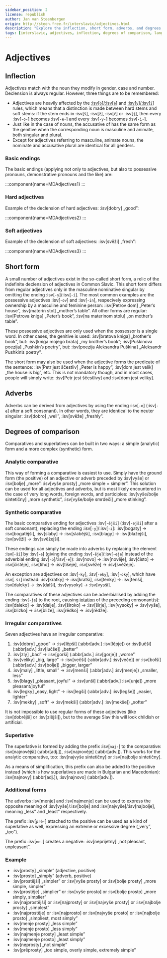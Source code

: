 ```yaml
---
sidebar_position: 2
license: republish
author: Jan van Steenbergen
origin: http://steen.free.fr/interslavic/adjectives.html
description: "Explore the inflection, short form, adverbs, and degrees of comparison of adjectives in Interslavic. Learn about regular and irregular forms, comparative and superlative structures, and usage examples."
tags: [interslavic, adjectives, inflection, degrees of comparison, language learning]
---
```


# Adjectives

## Inflection

Adjectives match with the noun they modify in gender, case and number. Declension is always regular. However, three things are to be remembered:

- Adjectives are heavily affected by the [:isv[`o`]/:isv[`e`]][1] and [:isv[`y`]/:isv[`i`]][2] rules, which means that a distinction is made between hard stems and soft stems: if the stem ends in :isv[`š`], :isv[`ž`], :isv[`č`] or :isv[`j`], then every :isv[`-o-`] becomes :isv[`-e-`] and every :isv[`-y-`] becomes :isv[`-i-`].
- Just like in the case of nouns, the accusative of has the same form as the genitive when the corresponding noun is masculine and animate, both singular and plural.
- Except for adjectives referring to masculine, animate nouns, the nominate and accusative plural are identical for all genders.

### Basic endings

The basic endings (applying not only to adjectives, but also to possessive pronouns, demonstrative pronouns and the like) are:

:::component{name=MDAdjectives1}
:::

### Hard adjectives

Example of the declension of hard adjectives: :isv[dobry] „good”:

:::component{name=MDAdjectives2}
:::

### Soft adjectives

Example of the declension of soft adjectives: :isv[svěži] „fresh”:

:::component{name=MDAdjectives3}
:::

## Short form

A small number of adjectives exist in the so-called short form, a relic of the indefinite declension of adjectives in Common Slavic. This short form differs from regular adjectives only in the masculine nominative singular by omitting the ending :isv[`-y`]/:isv[`-i`]. The most common examples are the possessive adjectives :isv[`-ov`] and :isv[`-in`], respecively expressing ownership by a masculine and feminine person: :isv[Petrov dom] „Peter’s house”, :isv[materin stol] „mother’s table”. All other forms are regular: :isv[Petrova kniga] „Peter’s book”, :isv[na materinom stolu] „on mother’s table”.

These possessive adjectives are only used when the possessor is a single word. In other cases, the genitive is used: :isv[bratova kniga] „brother’s book”, but: :isv[kniga mojego brata] „my brother’s book”; :isv[Puškinova poezija] „Pushkin’s poetry”, but: :isv[poezija Aleksandra Puškina] „Aleksandr Pushkin’s poetry”.

The short form may also be used when the adjective forms the predicate of the sentence: :isv[Petr jest ščestliv] „Peter is happy”, :isv[dom jest velik] „the house is big”, etc. This is not mandatory though, and in most cases, people will simply write: :isv[Petr jest ščestlivy] and :isv[dom jest veliky].

## Adverbs

Adverbs can be derived from adjectives by using the ending :isv[`-o`] (:isv[`-e`] after a soft consonant). In other words, they are identical to the neuter singular: :isv[dobro] „well”, :isv[svěže] „freshly”.

## Degrees of comparison

Comparatives and superlatives can be built in two ways: a simple (analytic) form and a more complex (synthetic) form.

### Analytic comparative

This way of forming a comparative is easiest to use. Simply have the ground form (the positive) of an adjective or adverb preceded by :isv[vyše] or :isv[bolje] „more”: :isv[vyše prosty] „more simple = simpler”. This solution can be used for all adjectives and adverbs, but is most likely encountered in the case of very long words, foreign words, and participles: :isv[vyše/bolje sintetičny] „more synthetic”, :isv[vyše/bolje smrdeči] „more stinking”.

### Synthetic comparative

The basic comparative ending for adjectives :isv[`-ějši`] (:isv[`-ejši`] after a soft consonant), replacing the ending :isv[`-y`]/:isv[`-i`]: :isv[bogaty] → :isv[bogatějši], :isv[slaby] → :isv[slabějši], :isv[blagy] → :isv[blažejši], :isv[svěži] → :isv[svěžejši].

These endings can simply be made into adverbs by replacing the element :isv[`-ši`] by :isv[`-e`] (giving the ending :isv[`-ěje`]/:isv[`-eje`] instead of the adverbial ending :isv[`-o`]/:isv[`-e`]): :isv[novo] → :isv[nověje], :isv[čisto] → :isv[čistěje], :isv[tiho] → :isv[tišeje], :isv[svěže] → :isv[svěžeje].

An exception are adjectives on :isv[`-ky`], :isv[`-eky`], :isv[`-oky`], which have :isv[`-ši`] instead: :isv[kratky] → :isv[kratši], :isv[tenky] → :isv[tenši], :isv[daleky] → :isv[dalši], :isv[vysoky] → :isv[vysši].

The comparatives of these adjectives can be adverbialised by adding the ending :isv[`-je`] to the root, causing [iotation][3] of the preceding consonant(s): :isv[daleko] → :isv[dalje], :isv[široko] → :isv[širje], :isv[vysoky] → :isv[vyše], :isv[blizko] → :isv[bliže], :isv[rědko] → :isv[rědže].

### Irregular comparatives

Seven adjectives have an irregular comparative:

1. :isv[dobry] „good” → :isv[lěpši] (:abbr[adv.] :isv[lěpje]) or :isv[lučši] (:abbr[adv.] :isv[lučše]) „better”
2. :isv[zly] „bad” → :isv[gorši] (:abbr[adv.] :isv[gorje]) „worse”
3. :isv[veliky] „big, large” → :isv[večši] (:abbr[adv.] :isv[veče]) or :isv[bolši] (:abbr[adv.] :isv[bolje]) „bigger, larger”
4. :isv[maly] „little, small” → :isv[menši] (:abbr[adv.] :isv[menje]) „smaller, less”
5. :isv[blagy] „pleasant, joyful” → :isv[unši] (:abbr[adv.] :isv[unje]) „more pleasant/joyful”
6. :isv[legky] „easy, light” → :isv[legši] (:abbr[adv.] :isv[legše]) „easier, lighter”
7. :isv[mekky] „soft” → :isv[mekši] (:abbr[adv.] :isv[mekše]) „softer”

It is not impossible to use regular forms of these adjectives (like :isv[dobrějši] or :isv[zlějši]), but to the average Slav this will look childish or artificial.

### Superlative

The superlative is formed by adding the prefix :isv[`naj-`] to the comparative: :isv[najnovějši] (:abbr[adj.]), :isv[najnověje] (:abbr[adv.]). This works for the analytic comparative, too: :isv[najvyše sintetičny] or :isv[najbolje sintetičny].

As a means of simplification, this prefix can also be added to the positive instead (which is how superlatives are made in Bulgarian and Macedonian): :isv[najnovy] (:abbr[adj.]), :isv[najnovo] (:abbr[adv.]).

### Additional forms

The adverbs :isv[menje] and :isv[najmenje] can be used to express the opposite meaning of :isv[vyše]/:isv[bolje] and :isv[najvyše]/:isv[najbolje], meaning „less” and „least” respectively.

The prefix :isv[`prě-`] attached to the positive can be used as a kind of superlative as well, expressing an extreme or excessive degree („very”, „too”).

The prefix :isv[`ne-`] creates a negative: :isv[neprijetny] „not pleasant, unpleasant”.

### Example

- :isv[prosty] „simple” (adjective, positive)
- :isv[prosto] „simply” (adverb, positive)
- :isv[prostějši] „simpler” or :isv[vyše prosty] or :isv[bolje prosty] „more simple, simpler”
- :isv[prostěje] „simplier” or :isv[vyše prosto] or :isv[bolje prosto] „more simply, simplier”
- :isv[najprostějši] or :isv[najprosty] or :isv[najvyše prosty] or :isv[najbolje prosty] „simplest”
- :isv[najprostěje] or :isv[najprosto] or :isv[najvyše prosto] or :isv[najbolje prosto] „simpliest, most simply”
- :isv[menje prosty] „less simple”
- :isv[menje prosto] „less simply”
- :isv[najmenje prosty] „least simple”
- :isv[najmenje prosto] „least simply”
- :isv[neprosty] „not simple”
- :isv[prěprosty] „too simple, overly simple, extremely simple”

[1]: ../phonology.md#o--e
[2]: ../phonology.md#y--ie
[3]: ../phonology.md#iotation

